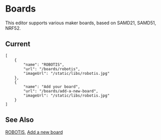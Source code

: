 # Boards

This editor supports various maker boards, based on SAMD21, SAMD51, NRF52.

## Current

```codecard
[
    {
        "name": "ROBOTIS",
        "url": "/boards/robotis",
        "imageUrl": "/static/libs/robotis.jpg"
    },
    {
        "name": "Add your board",
        "url": "/boards/add-a-new-board",
        "imageUrl": "/static/libs/robotis.jpg"
    }
]
```

## See Also

[ROBOTIS](/boards/robotis),
[Add a new board](/boards/add-a-new-board)
